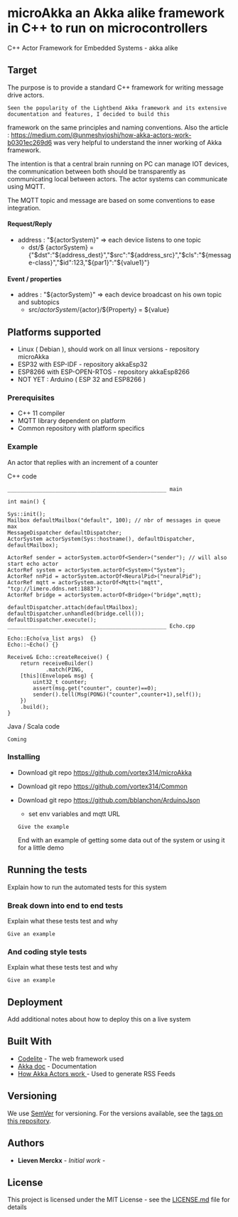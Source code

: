 
# microAkka an Akka alike framework in C++ to run on microcontrollers

C++ Actor Framework for Embedded Systems - akka alike

## Target

The purpose is to provide a standard C++ framework for writing message drive actors.

	Seen the popularity of the Lightbend Akka framework and its extensive documentation and features, I decided to build this
framework on the same principles and naming conventions. Also the article :
https://medium.com/@unmeshvjoshi/how-akka-actors-work-b0301ec269d6
	was very helpful to understand the inner working of Akka framework.

The intention is that a central brain running on PC can manage IOT devices, the communication between both should be transparently
as communicating local between actors. The actor systems can communicate using MQTT.

The MQTT topic and message are based on some conventions to ease integration.
#### Request/Reply
- address : "${actorSystem}" => each device listens to one topic
	- dst/$ {actorSystem} = {"$dst":"${address_dest}","$src":"${address_src}","$cls":"${message-class}","$id":123,"${par1}":"${value1}"}
#### Event / properties 
- addres : "${actorSystem}" => each device broadcast on his own topic and subtopics
	- src/${actorSystem}/${actor}/${Property} = ${value}

## Platforms supported
- Linux ( Debian ), should work on all linux versions - repository microAkka
- ESP32 with ESP-IDF - repository akkaEsp32
- ESP8266 with ESP-OPEN-RTOS - repository akkaEsp8266
- NOT YET :
Arduino ( ESP 32 and ESP8266 )


### Prerequisites
- C++ 11 compiler
- MQTT library dependent on platform
- Common repository with platform specifics

### Example
An actor that replies with an increment of a counter

C++ code
```
__________________________________________________ main

int main() {

Sys::init();
Mailbox defaultMailbox("default", 100); // nbr of messages in queue max
MessageDispatcher defaultDispatcher;
ActorSystem actorSystem(Sys::hostname(), defaultDispatcher, defaultMailbox);

ActorRef sender = actorSystem.actorOf<Sender>("sender"); // will also start echo actor
ActorRef system = actorSystem.actorOf<System>("System");
ActorRef nnPid = actorSystem.actorOf<NeuralPid>("neuralPid");
ActorRef mqtt = actorSystem.actorOf<Mqtt>("mqtt", "tcp://limero.ddns.net:1883");
ActorRef bridge = actorSystem.actorOf<Bridge>("bridge",mqtt);

defaultDispatcher.attach(defaultMailbox);
defaultDispatcher.unhandled(bridge.cell());
defaultDispatcher.execute();
__________________________________________________ Echo.cpp

Echo::Echo(va_list args)  {}
Echo::~Echo() {}

Receive& Echo::createReceive() {
	return receiveBuilder()
			.match(PING,
	[this](Envelope& msg) {
		uint32_t counter;
		assert(msg.get("counter", counter)==0);
		sender().tell(Msg(PONG)("counter",counter+1),self());
	})
	.build();
}
```

Java / Scala code
```
Coming
```


### Installing

- Download git repo https://github.com/vortex314/microAkka
- Download git repo https://github.com/vortex314/Common
- Download git repo https://github.com/bblanchon/ArduinoJson
	- set env variables and mqtt URL

	```
	Give the example
	```


	End with an example of getting some data out of the system or using it for a little demo

## Running the tests

Explain how to run the automated tests for this system

### Break down into end to end tests

Explain what these tests test and why

```
Give an example
```

### And coding style tests

Explain what these tests test and why

```
Give an example
```

## Deployment

Add additional notes about how to deploy this on a live system

## Built With

* [Codelite](http://www.dropwizard.io/1.0.2/docs/) - The web framework used
* [Akka doc](https://doc.akka.io/docs/akka/2.5/general/actor-systems.html) - Documentation
* [How Akka Actors work ](https://medium.com/@unmeshvjoshi/how-akka-actors-work-b0301ec269d6) - Used to generate RSS Feeds


## Versioning

We use [SemVer](http://semver.org/) for versioning. For the versions available, see the [tags on this repository](https://github.com/vortex314/microAkka/tags).

## Authors

* **Lieven Merckx** - *Initial work* -

## License

This project is licensed under the MIT License - see the [LICENSE.md](LICENSE.md) file for details
